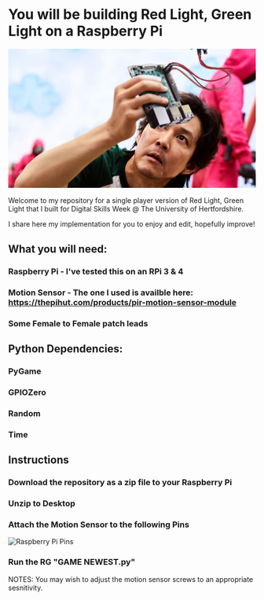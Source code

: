 # You will be building Red Light, Green Light on a Raspberry Pi

![Raspberry Pi](/Assets/redlightgreenlight.png)

Welcome to my repository for a single player version of Red Light, Green Light that I built for Digital Skills Week @ The University of Hertfordshire.

I share here my implementation for you to enjoy and edit, hopefully improve!

## What you will need:

### Raspberry Pi - I've tested this on an RPi 3 & 4
### Motion Sensor - The one I used is availble here: https://thepihut.com/products/pir-motion-sensor-module
### Some Female to Female patch leads

## Python Dependencies:

### PyGame
### GPIOZero
### Random
### Time

## Instructions

### Download the repository as a zip file to your Raspberry Pi

### Unzip to Desktop

### Attach the Motion Sensor to the following Pins

![Raspberry Pi Pins](/Assets/redlightgreenlight/pngpir-diagram.png)

### Run the RG "GAME NEWEST.py"

NOTES: You may wish to adjust the motion sensor screws to an appropriate sesnitivity.


